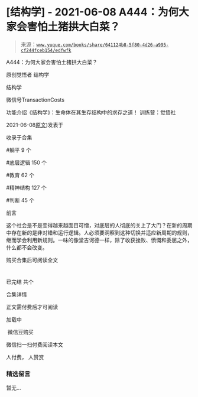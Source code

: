 # [结构学] - 2021-06-08 A444：为何大家会害怕土猪拱大白菜？

> 来源：[`www.yuque.com/books/share/641124b8-5f80-4d26-a995-cf244fceb154/edfwfk`](https://www.yuque.com/books/share/641124b8-5f80-4d26-a995-cf244fceb154/edfwfk)



A444：为何大家会害怕土猪拱大白菜？ 

原创觉悟者 结构学 

结构学 

微信号TransactionCosts 

功能介绍《结构学》：生命体在其生存结构中的求存之道！ 训练营：觉悟社 

2021-06-08[原文](https://mp.weixin.qq.com/s?__biz=MzIzMDYwOTM0Mg==&mid=2247485806&idx=1&sn=d1f7b749b1abe92999db36c5e691e40a&chksm=e8b191bfdfc618a9f3080b2efea187d6757120f005b9310e5ec1af65d028bc67b6f5f864b0c9#rd))发表于 

收录于合集 

#躺平 9 个 

#底层逻辑 150 个 

#教育 62 个 

#精神结构 127 个 

#判断 45 个 

前言 

这个社会是不是变得越来越面目可憎，对底层的人彻底的关上了大门？在新的周期中存在新的是非对错和运行逻辑。人必须要洞察到这种切换并适应新周期的规则，继而学会利用新规则。一味的像堂吉诃德一样，除了收获挫败、愤慨和委屈之外，什么都不会改变。 

购买合集后可阅读全文 

# 

已完结 共个 

合集详情 

正文需付费后才可阅读 

加载中 

 微信豆购买 

微信扫一扫付费阅读本文 

人付费， 人赞赏 

### 精选留言 

暂无...